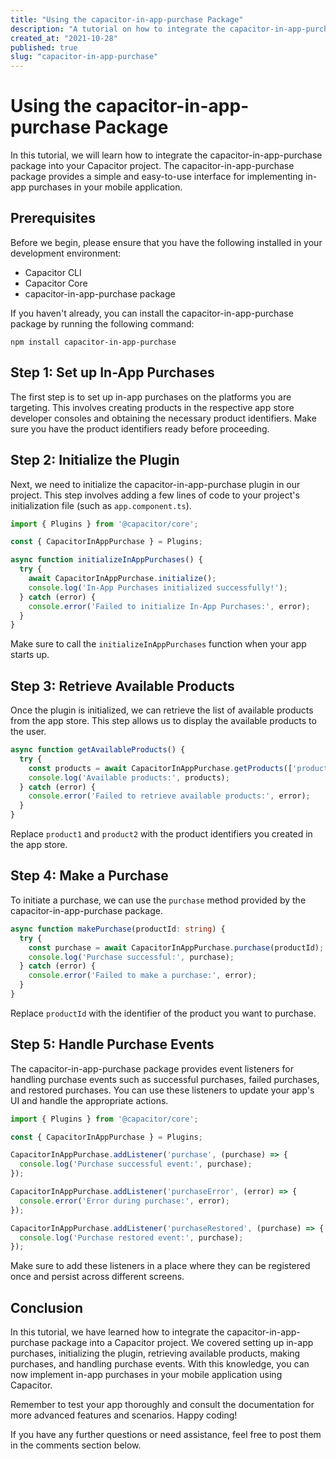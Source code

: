 ```yaml
---
title: "Using the capacitor-in-app-purchase Package"
description: "A tutorial on how to integrate the capacitor-in-app-purchase package into your project"
created_at: "2021-10-28"
published: true
slug: "capacitor-in-app-purchase"
---
```


# Using the capacitor-in-app-purchase Package

In this tutorial, we will learn how to integrate the capacitor-in-app-purchase package into your Capacitor project. The capacitor-in-app-purchase package provides a simple and easy-to-use interface for implementing in-app purchases in your mobile application.

## Prerequisites

Before we begin, please ensure that you have the following installed in your development environment:

- Capacitor CLI
- Capacitor Core
- capacitor-in-app-purchase package

If you haven't already, you can install the capacitor-in-app-purchase package by running the following command:

```shell
npm install capacitor-in-app-purchase
```

## Step 1: Set up In-App Purchases

The first step is to set up in-app purchases on the platforms you are targeting. This involves creating products in the respective app store developer consoles and obtaining the necessary product identifiers. Make sure you have the product identifiers ready before proceeding.

## Step 2: Initialize the Plugin

Next, we need to initialize the capacitor-in-app-purchase plugin in our project. This step involves adding a few lines of code to your project's initialization file (such as `app.component.ts`).

```typescript
import { Plugins } from '@capacitor/core';

const { CapacitorInAppPurchase } = Plugins;

async function initializeInAppPurchases() {
  try {
    await CapacitorInAppPurchase.initialize();
    console.log('In-App Purchases initialized successfully!');
  } catch (error) {
    console.error('Failed to initialize In-App Purchases:', error);
  }
}
```

Make sure to call the `initializeInAppPurchases` function when your app starts up.

## Step 3: Retrieve Available Products

Once the plugin is initialized, we can retrieve the list of available products from the app store. This step allows us to display the available products to the user.

```typescript
async function getAvailableProducts() {
  try {
    const products = await CapacitorInAppPurchase.getProducts(['product1', 'product2']);
    console.log('Available products:', products);
  } catch (error) {
    console.error('Failed to retrieve available products:', error);
  }
}
```

Replace `product1` and `product2` with the product identifiers you created in the app store.

## Step 4: Make a Purchase

To initiate a purchase, we can use the `purchase` method provided by the capacitor-in-app-purchase package.

```typescript
async function makePurchase(productId: string) {
  try {
    const purchase = await CapacitorInAppPurchase.purchase(productId);
    console.log('Purchase successful:', purchase);
  } catch (error) {
    console.error('Failed to make a purchase:', error);
  }
}
```

Replace `productId` with the identifier of the product you want to purchase.

## Step 5: Handle Purchase Events

The capacitor-in-app-purchase package provides event listeners for handling purchase events such as successful purchases, failed purchases, and restored purchases. You can use these listeners to update your app's UI and handle the appropriate actions.

```typescript
import { Plugins } from '@capacitor/core';

const { CapacitorInAppPurchase } = Plugins;

CapacitorInAppPurchase.addListener('purchase', (purchase) => {
  console.log('Purchase successful event:', purchase);
});

CapacitorInAppPurchase.addListener('purchaseError', (error) => {
  console.error('Error during purchase:', error);
});

CapacitorInAppPurchase.addListener('purchaseRestored', (purchase) => {
  console.log('Purchase restored event:', purchase);
});
```

Make sure to add these listeners in a place where they can be registered once and persist across different screens.

## Conclusion

In this tutorial, we have learned how to integrate the capacitor-in-app-purchase package into a Capacitor project. We covered setting up in-app purchases, initializing the plugin, retrieving available products, making purchases, and handling purchase events. With this knowledge, you can now implement in-app purchases in your mobile application using Capacitor.

Remember to test your app thoroughly and consult the documentation for more advanced features and scenarios. Happy coding!

If you have any further questions or need assistance, feel free to post them in the comments section below.